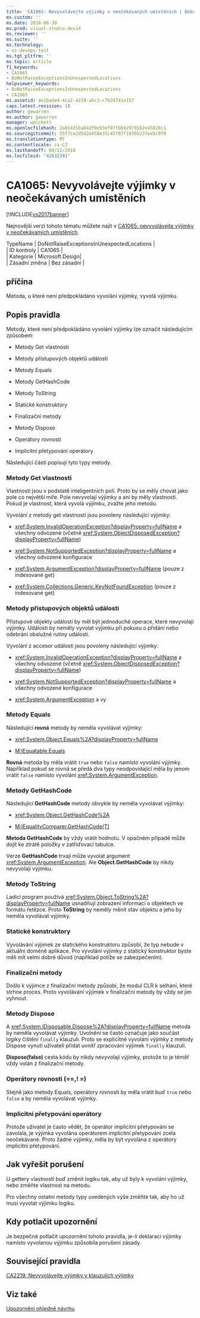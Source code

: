 ```yaml
---
title: 'CA1065: Nevyvolávejte výjimky v neočekávaných umístěních | Dokumentace Microsoftu'
ms.custom: ''
ms.date: 2018-06-30
ms.prod: visual-studio-dev14
ms.reviewer: ''
ms.suite: ''
ms.technology:
- vs-devops-test
ms.tgt_pltfrm: ''
ms.topic: article
f1_keywords:
- CA1065
- DoNotRaiseExceptionsInUnexpectedLocations
helpviewer_keywords:
- DoNotRaiseExceptionsInUnexpectedLocations
- CA1065
ms.assetid: 4e1bade4-4ca2-4219-abc3-c7b2d741e157
caps.latest.revision: 18
author: gewarren
ms.author: gewarren
manager: wpickett
ms.openlocfilehash: 2a81435ba04df0e93ef8ffbbb2979162e45828c1
ms.sourcegitcommit: 55f7ce2d5d2e458e35c45787f1935b237ee5c9f8
ms.translationtype: MT
ms.contentlocale: cs-CZ
ms.lasthandoff: 08/22/2018
ms.locfileid: "42632291"
---
```

# <a name="ca1065-do-not-raise-exceptions-in-unexpected-locations"></a>CA1065: Nevyvolávejte výjimky v neočekávaných umístěních
[!INCLUDE[vs2017banner](../includes/vs2017banner.md)]

Nejnovější verzi tohoto tématu můžete najít v [CA1065: nevyvolávejte výjimky v neočekávaných umístěních](https://docs.microsoft.com/visualstudio/code-quality/ca1065-do-not-raise-exceptions-in-unexpected-locations).  
  
TypeName | DoNotRaiseExceptionsInUnexpectedLocations |  
| ID kontroly | CA1065 |  
| Kategorie | Microsoft.Design|  
| Zásadní změna | Bez zásadní |  
  
## <a name="cause"></a>příčina  
 Metoda, u které není předpokládáno vyvolání výjimky, vyvolá výjimku.  
  
## <a name="rule-description"></a>Popis pravidla  
 Metody, které není předpokládáno vyvolání výjimky lze označit následujícím způsobem:  
  
-   Metody Get vlastnosti  
  
-   Metody přístupových objektů události  
  
-   Metody Equals  
  
-   Metody GetHashCode  
  
-   Metody ToString  
  
-   Statické konstruktory  
  
-   Finalizační metody  
  
-   Metody Dispose  
  
-   Operátory rovnosti  
  
-   Implicitní přetypování operátory  
  
 Následující části popisují tyto typy metody.  
  
### <a name="property-get-methods"></a>Metody Get vlastnosti  
 Vlastnosti jsou v podstatě inteligentních polí. Proto by se měly chovat jako pole co největší míře. Pole nevyvolají výjimky a ani by měly vlastnosti. Pokud je vlastnost, která vyvolá výjimku, zvažte jeho metodu.  
  
 Vyvolání z metody get vlastnosti jsou povoleny následující výjimky:  
  
-   <xref:System.InvalidOperationException?displayProperty=fullName> a všechny odvozené (včetně <xref:System.ObjectDisposedException?displayProperty=fullName>)  
  
-   <xref:System.NotSupportedException?displayProperty=fullName> a všechny odvozené konfigurace  
  
-   <xref:System.ArgumentException?displayProperty=fullName> (pouze z indexované get)  
  
-   <xref:System.Collections.Generic.KeyNotFoundException> (pouze z indexované get)  
  
### <a name="event-accessor-methods"></a>Metody přístupových objektů události  
 Přístupové objekty událostí by měl být jednoduché operace, které nevyvolají výjimky. Události by neměly vyvolat výjimku při pokusu o přidání nebo odebrání obslužné rutiny události.  
  
 Vyvolání z accesor události jsou povoleny následující výjimky:  
  
-   <xref:System.InvalidOperationException?displayProperty=fullName> a všechny odvozené (včetně <xref:System.ObjectDisposedException?displayProperty=fullName>)  
  
-   <xref:System.NotSupportedException?displayProperty=fullName> a všechny odvozené konfigurace  
  
-   <xref:System.ArgumentException> a vy  
  
### <a name="equals-methods"></a>Metody Equals  
 Následující **rovná** metody by neměla vyvolávat výjimky:  
  
-   <xref:System.Object.Equals%2A?displayProperty=fullName>  
  
-   [M:IEquatable.Equals](http://go.microsoft.com/fwlink/?LinkId=113472)  
  
 **Rovná** metoda by měla vrátit `true` nebo `false` namísto vyvolání výjimky. Například pokud se rovná se předá dva typy neodpovídající měla by jenom vrátit `false` namísto vyvolání <xref:System.ArgumentException>.  
  
### <a name="gethashcode-methods"></a>Metody GetHashCode  
 Následující **GetHashCode** metody obvykle by neměla vyvolávat výjimky:  
  
-   <xref:System.Object.GetHashCode%2A>  
  
-   [M:IEqualityComparer.GetHashCode(T)](http://go.microsoft.com/fwlink/?LinkId=113477)  
  
 **Metoda GetHashCode** by vždy vrátit hodnotu. V opačném případě může dojít ke ztrátě položky v zatřiďovací tabulce.  
  
 Verze **GetHashCode** trvají může vyvolat argument <xref:System.ArgumentException>. Ale **Object.GetHashCode** by nikdy nevyvolají výjimku.  
  
### <a name="tostring-methods"></a>Metody ToString  
 Ladicí program používá <xref:System.Object.ToString%2A?displayProperty=fullName> usnadňují zobrazení informací o objektech ve formátu řetězce. Proto **ToString** by neměly měnit stav objektu a jeho by neměla vyvolávat výjimky.  
  
### <a name="static-constructors"></a>Statické konstruktory  
 Vyvolávání výjimek ze statického konstruktoru způsobí, že typ nebude v aktuální doméně aplikace. Pro vyvolání výjimky z statický konstruktor byste měli mít velmi dobré důvod (například potíže se zabezpečením).  
  
### <a name="finalizers"></a>Finalizační metody  
 Došlo k výjimce z finalizační metody způsobí, že modul CLR k selhání, které strhne proces. Proto vyvolávání výjimek v finalizační metody by vždy se jim vyhnout.  
  
### <a name="dispose-methods"></a>Metody Dispose  
 A <xref:System.IDisposable.Dispose%2A?displayProperty=fullName> metoda by neměla vyvolávat výjimky. Uvolnění se často označuje jako součást logiky čištění `finally` klauzuli. Proto se explicitně vyvolání výjimky z metody Dispose vynutí uživateli přidat uvnitř zpracování výjimek `finally` klauzuli.  
  
 **Dispose(false)** cesta kódu by nikdy nevyvolají výjimky, protože to je téměř vždy volán z finalizační metody.  
  
### <a name="equality-operators--"></a>Operátory rovnosti (==,! =)  
 Stejně jako metody Equals, operátory rovnosti by měla vrátit buď `true` nebo `false` a by neměla vyvolávat výjimky.  
  
### <a name="implicit-cast-operators"></a>Implicitní přetypování operátory  
 Protože uživatel je často vědět, že operátor implicitní přetypování se zavolala, je výjimka vyvolána operátorem implicitní přetypování zcela neočekávané. Proto žádné výjimky, měla by být vyvolána z operátory implicitní přetypování.  
  
## <a name="how-to-fix-violations"></a>Jak vyřešit porušení  
 U gettery vlastností buď změnit logiku tak, aby už byly k vyvolání výjimky, nebo změňte vlastnost na metodu.  
  
 Pro všechny ostatní metody typy uvedených výše změňte tak, aby ho už musí vyvolat výjimku logiku.  
  
## <a name="when-to-suppress-warnings"></a>Kdy potlačit upozornění  
 Je bezpečné potlačit upozornění tohoto pravidla, je-li deklaraci výjimky namísto vyvolanou výjimku způsobila porušení zásady.  
  
## <a name="related-rules"></a>Související pravidla  
 [CA2219: Nevyvolávejte výjimky v klauzulích výjimky](../code-quality/ca2219-do-not-raise-exceptions-in-exception-clauses.md)  
  
## <a name="see-also"></a>Viz také  
 [Upozornění ohledně návrhu](../code-quality/design-warnings.md)



